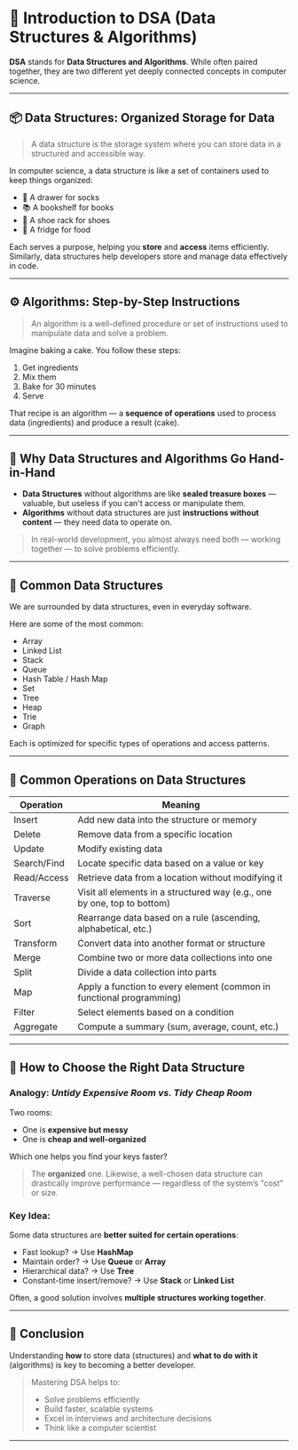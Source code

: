 # 📘 Introduction to DSA (Data Structures & Algorithms)

**DSA** stands for **Data Structures and Algorithms**. While often paired together, they are two different yet deeply connected concepts in computer science.

---

## 📦 Data Structures: Organized Storage for Data

> A data structure is the storage system where you can store data in a structured and accessible way.

In computer science, a data structure is like a set of containers used to keep things organized:

- 🧦 A drawer for socks
- 📚 A bookshelf for books
- 👟 A shoe rack for shoes
- 🧊 A fridge for food

Each serves a purpose, helping you **store** and **access** items efficiently. Similarly, data structures help developers store and manage data effectively in code.

---

## ⚙️ Algorithms: Step-by-Step Instructions

> An algorithm is a well-defined procedure or set of instructions used to manipulate data and solve a problem.

Imagine baking a cake. You follow these steps:

1. Get ingredients
2. Mix them
3. Bake for 30 minutes
4. Serve

That recipe is an algorithm — a **sequence of operations** used to process data (ingredients) and produce a result (cake).

---

## 🤝 Why Data Structures and Algorithms Go Hand-in-Hand

- **Data Structures** without algorithms are like **sealed treasure boxes** — valuable, but useless if you can't access or manipulate them.
- **Algorithms** without data structures are just **instructions without content** — they need data to operate on.

> In real-world development, you almost always need both — working together — to solve problems efficiently.

---

## 🧰 Common Data Structures

We are surrounded by data structures, even in everyday software.

Here are some of the most common:

- Array
- Linked List
- Stack
- Queue
- Hash Table / Hash Map
- Set
- Tree
- Heap
- Trie
- Graph

Each is optimized for specific types of operations and access patterns.

---

## 🔄 Common Operations on Data Structures

| Operation   | Meaning                                                                  |
| ----------- | ------------------------------------------------------------------------ |
| Insert      | Add new data into the structure or memory                                |
| Delete      | Remove data from a specific location                                     |
| Update      | Modify existing data                                                     |
| Search/Find | Locate specific data based on a value or key                             |
| Read/Access | Retrieve data from a location without modifying it                       |
| Traverse    | Visit all elements in a structured way (e.g., one by one, top to bottom) |
| Sort        | Rearrange data based on a rule (ascending, alphabetical, etc.)           |
| Transform   | Convert data into another format or structure                            |
| Merge       | Combine two or more data collections into one                            |
| Split       | Divide a data collection into parts                                      |
| Map         | Apply a function to every element (common in functional programming)     |
| Filter      | Select elements based on a condition                                     |
| Aggregate   | Compute a summary (sum, average, count, etc.)                            |

---

## 🧠 How to Choose the Right Data Structure

### Analogy: _Untidy Expensive Room vs. Tidy Cheap Room_

Two rooms:

- One is **expensive but messy**
- One is **cheap and well-organized**

Which one helps you find your keys faster?

> The **organized** one. Likewise, a well-chosen data structure can drastically improve performance — regardless of the system’s "cost" or size.

### Key Idea:

Some data structures are **better suited for certain operations**:

- Fast lookup? → Use **HashMap**
- Maintain order? → Use **Queue** or **Array**
- Hierarchical data? → Use **Tree**
- Constant-time insert/remove? → Use **Stack** or **Linked List**

Often, a good solution involves **multiple structures working together**.

---

## 🏁 Conclusion

Understanding **how** to store data (structures) and **what to do with it** (algorithms) is key to becoming a better developer.

> Mastering DSA helps to:
>
> - Solve problems efficiently
> - Build faster, scalable systems
> - Excel in interviews and architecture decisions
> - Think like a computer scientist

---
